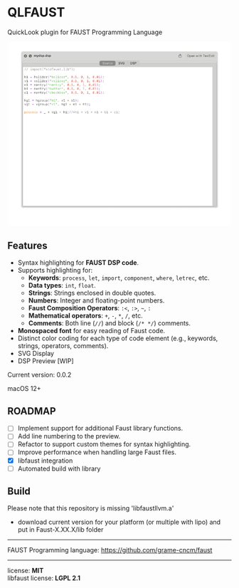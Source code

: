 # QLFAUST

QuickLook plugin for FAUST Programming Language

![image](preview.gif "Preview")

## Features
- Syntax highlighting for **FAUST DSP code**.
- Supports highlighting for:
  - **Keywords**: `process`, `let`, `import`, `component`, `where`, `letrec`, etc.
  - **Data types**: `int`, `float`.
  - **Strings**: Strings enclosed in double quotes.
  - **Numbers**: Integer and floating-point numbers.
  - **Faust Composition Operators**: `:<`, `:>`, `~`, `:`
  - **Mathematical operators**: `+`, `-`, `*`, `/`, etc.
  - **Comments**: Both line (`//`) and block (`/* */`) comments.
- **Monospaced font** for easy reading of Faust code.
- Distinct color coding for each type of code element (e.g., keywords, strings, operators, comments).
- SVG Display
- DSP Preview [WIP]

Current version: 0.0.2

macOS 12+

## ROADMAP
- [ ] Implement support for additional Faust library functions.
- [ ] Add line numbering to the preview.
- [ ] Refactor to support custom themes for syntax highlighting.
- [ ] Improve performance when handling large Faust files.
- [x] libfaust integration
- [ ] Automated build with library

## Build

Please note that this repository is missing 'libfaustllvm.a'
- download current version for your platform (or multiple with lipo) and put in Faust-X.XX.X/lib folder

---
FAUST Programming language:
https://github.com/grame-cncm/faust

---
license: **MIT**  
libfaust license: **LGPL 2.1**  
